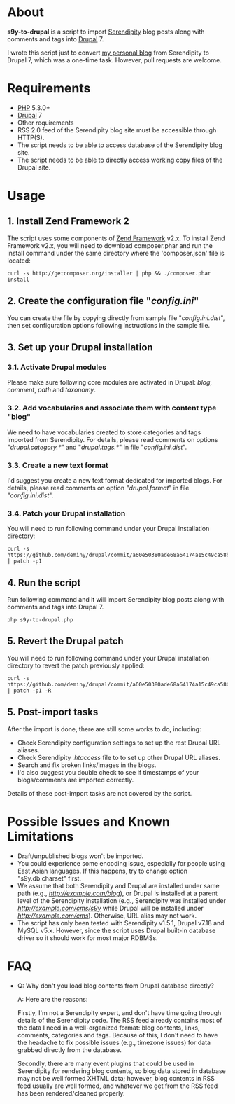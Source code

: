 # About

**s9y-to-drupal** is a script to import [Serendipity](http://www.s9y.org) blog posts along with comments and tags into
[Drupal](http://drupal.org) 7.

I wrote this script just to convert [my personal blog](http://www.deminy.net) from Serendipity to Drupal 7, which was a
one-time task. However, pull requests are welcome.

# Requirements
* [PHP](http://www.php.net) 5.3.0+
* [Drupal](http://drupal.org) 7
* Other requirements
 * RSS 2.0 feed of the Serendipity blog site must be accessible through HTTP(S).
 * The script needs to be able to access database of the Serendipity blog site.
 * The script needs to be able to directly access working copy files of the Drupal site.

# Usage

## 1. Install Zend Framework 2

The script uses some components of [Zend Framework](http://framework.zend.com) v2.x. To install Zend Framework v2.x,
you will need to download composer.phar and run the install command under the same directory where the 'composer.json'
file is located:

```
curl -s http://getcomposer.org/installer | php && ./composer.phar install
```
## 2. Create the configuration file "*config.ini*"

You can create the file by copying directly from sample file "*config.ini.dist*", then set configuration options
following instructions in the sample file.

## 3. Set up your Drupal installation

### 3.1. Activate Drupal modules

Please make sure following core modules are activated in Drupal: *blog*, *comment*, *path* and *taxonomy*.

### 3.2. Add vocabularies and associate them with content type "blog"

We need to have vocabularies created to store categories and tags imported from Serendipity. For details, please read
comments on options "*drupal.category.\**" and "*drupal.tags.\**" in file "*config.ini.dist*".

### 3.3. Create a new text format

I'd suggest you create a new text format dedicated for imported blogs. For details, please read comments on option
"*drupal.format*" in file "*config.ini.dist*".

### 3.4. Patch your Drupal installation

You will need to run following command under your Drupal installation directory:

```
curl -s https://github.com/deminy/drupal/commit/a60e50380ade68a64174a15c49ca58b3d18d9580.patch | patch -p1
```

## 4. Run the script

Run following command and it will import Serendipity blog posts along with comments and tags into Drupal 7.

```
php s9y-to-drupal.php
```

## 5. Revert the Drupal patch

You will need to run following command under your Drupal installation directory to revert the patch previously applied:

```
curl -s https://github.com/deminy/drupal/commit/a60e50380ade68a64174a15c49ca58b3d18d9580.patch | patch -p1 -R
```

## 5. Post-import tasks

After the import is done, there are still some works to do, including:

* Check Serendipity configuration settings to set up the rest Drupal URL aliases.
* Check Serendipity *.htaccess* file to to set up other Drupal URL aliases.
* Search and fix broken links/images in the blogs.
* I'd also suggest you double check to see if timestamps of your blogs/comments are imported correctly.

Details of these post-import tasks are not covered by the script.

# Possible Issues and Known Limitations

* Draft/unpublished blogs won't be imported.
* You could experience some encoding issue, especially for people using East Asian languages. If this happens, try to
  change option "s9y.db.charset" first.
* We assume that both Serendipity and Drupal are installed under same path (e.g., *http://example.com/blog*), or Drupal
  is installed at a parent level of the Serendipity installation (e.g., Serendipity was installed under
  *http://example.com/cms/s9y* while Drupal will be installed under *http://example.com/cms*). Otherwise, URL alias may
  not work.
* The script has only been tested with Serendipity v1.5.1, Drupal v7.18 and MySQL v5.x. However, since the script uses
  Drupal built-in database driver so it should work for most major RDBMSs.

# FAQ

* Q: Why don't you load blog contents from Drupal database directly?

  A: Here are the reasons:

  Firstly, I'm not a Serendipity expert, and don't have time going through details of the Serendipity code. The RSS
  feed already contains most of the data I need in a well-organized format: blog contents, links, comments, categories
  and tags. Because of this, I don't need to have the headache to fix possible issues (e.g., timezone issues) for data
  grabbed directly from the database.

  Secondly, there are many event plugins that could be used in Serendipity for rendering blog contents, so blog data
  stored in database may not be well formed XHTML data; however, blog contents in RSS feed usually are well formed, and
  whatever we get from the RSS feed has been rendered/cleaned properly.
